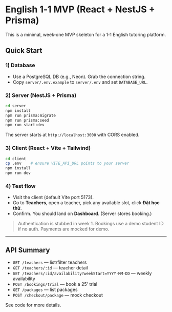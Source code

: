 # English 1‑1 MVP (React + NestJS + Prisma)

This is a minimal, week‑one MVP skeleton for a 1‑1 English tutoring platform.

## Quick Start

### 1) Database
- Use a PostgreSQL DB (e.g., Neon). Grab the connection string.
- Copy `server/.env.example` to `server/.env` and set `DATABASE_URL`.

### 2) Server (NestJS + Prisma)
```bash
cd server
npm install
npm run prisma:migrate
npm run prisma:seed
npm run start:dev
```
The server starts at `http://localhost:3000` with CORS enabled.

### 3) Client (React + Vite + Tailwind)
```bash
cd client
cp .env    # ensure VITE_API_URL points to your server
npm install
npm run dev
```

### 4) Test flow
- Visit the client (default Vite port 5173).
- Go to **Teachers**, open a teacher, pick any available slot, click **Đặt học thử**.
- Confirm. You should land on **Dashboard**. (Server stores booking.)

> Authentication is stubbed in week 1. Bookings use a demo student ID if no auth.
> Payments are mocked for demo.

---

## API Summary
- `GET /teachers` — list/filter teachers
- `GET /teachers/:id` — teacher detail
- `GET /teachers/:id/availability?weekStart=YYYY-MM-DD` — weekly availability
- `POST /bookings/trial` — book a 25' trial
- `GET /packages` — list packages
- `POST /checkout/package` — mock checkout

See code for more details.
